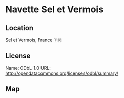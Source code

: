 # Navette Sel et Vermois
    
## Location

Sel et Vermois, France 🇫🇷

## License

Name: ODbL-1.0
URL: http://opendatacommons.org/licenses/odbl/summary/

## Map

<WorldMap topic="public-transport/rtfs-rt/Navette_Sel_et_Vermois/vehicle_positions/#" />
